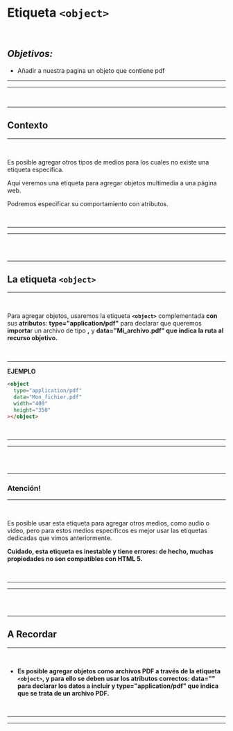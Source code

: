 # **Etiqueta `<object>`**

<br>

## **_Objetivos:_**

- Añadir a nuestra pagina un objeto que contiene pdf

---

---

<br>

---

## **Contexto**

---

<br>

Es posible agregar otros tipos de medios para los cuales no existe una etiqueta específica.

Aquí veremos una etiqueta para agregar objetos multimedia a una página web.

Podremos especificar su comportamiento con atributos.

<br>

---

---

<br>
<br>

---

## **La etiqueta `<object>`**

---

<br>

Para agregar objetos, usaremos la etiqueta **`<object>`** complementada **con** sus **atributo**s: **type="application/pdf"** para declarar que queremos **importa**r un archivo de tipo **,** y **data="Mi_archivo.pdf" que indica la ruta al recurso objetivo.**

<br>

---

**EJEMPLO**

```html
<object
  type="application/pdf"
  data="Mon_fichier.pdf"
  width="400"
  height="350"
></object>
```

<br>

---

---

<br>
<br>

---

### **Atención!**

---

<br>

Es posible usar esta etiqueta para agregar otros medios, como audio o video, pero para estos medios específicos es mejor usar las etiquetas dedicadas que vimos anteriormente.

**Cuidado, esta etiqueta es inestable y tiene errores: de hecho, muchas propiedades no son compatibles con HTML 5.**

<br>

---

---

<br>
<br>

---

## **A Recordar**

---

<br>

- **Es posible agregar objetos como archivos PDF a través de la etiqueta `<object>`, y para ello se deben usar los atributos correctos: data="" para declarar los datos a incluir y type="application/pdf" que indica que se trata de un archivo PDF.**

<br>

---

---
